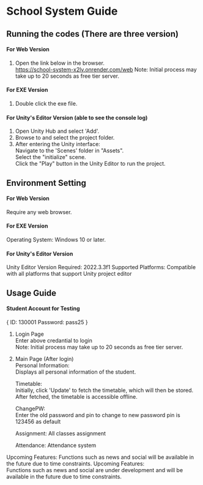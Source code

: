 # School System Guide  
## Running the codes (There are three version)
#### For Web Version  
1. Open the link below in the browser.  
   https://school-system-x2lv.onrender.com/web
Note: Initial process may take up to 20 seconds as free tier server.

#### For EXE Version  
1. Double click the exe file.
   
#### For Unity's Editor Version (able to see the console log)
1. Open Unity Hub and select 'Add'.
2. Browse to and select the project folder.
3. After entering the Unity interface:  
Navigate to the 'Scenes' folder in "Assets".  
Select the "initialize" scene.  
Click the "Play" button in the Unity Editor to run the project.

## Environment Setting  
#### For Web Version  
Require any web browser.

#### For EXE Version  
Operating System: Windows 10 or later.

#### For Unity's Editor Version  
Unity Editor Version Required: 2022.3.3f1
Supported Platforms: Compatible with all platforms that support Unity project editor  

## Usage Guide  
#### Student Account for Testing  
{
ID: 130001
Password: pass25
}

1. Login Page  
Enter above credantial to login  
Note: Initial process may take up to 20 seconds as free tier server.

2. Main Page (After login)  
   Personal Information:  
   Displays all personal information of the student.

   Timetable:  
   Initially, click 'Update' to fetch the timetable, which will then be stored.
   After fetched, the timetable is accessible offline.

   ChangePW:  
   Enter the old password and pin to change to new password
   pin is 123456 as default

   Assignment:
   All classes assignment
   
   Attendance:
   Attendance system

Upcoming Features:
Functions such as news and social will be available in the future due to time constraints.
   Upcoming Features:  
   Functions such as news and social are under development and will be available in the future due to time constraints.
